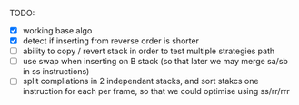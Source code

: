 TODO:

- [x] working base algo
- [x] detect if inserting from reverse order is shorter 
- [ ] ability to copy / revert stack in order to test multiple strategies path
- [ ] use swap when inserting on B stack (so that later we may merge sa/sb in ss instructions)
- [ ] split compliations in 2 independant stacks, and sort stakcs one instruction for each per frame, so that we could optimise using ss/rr/rrr

